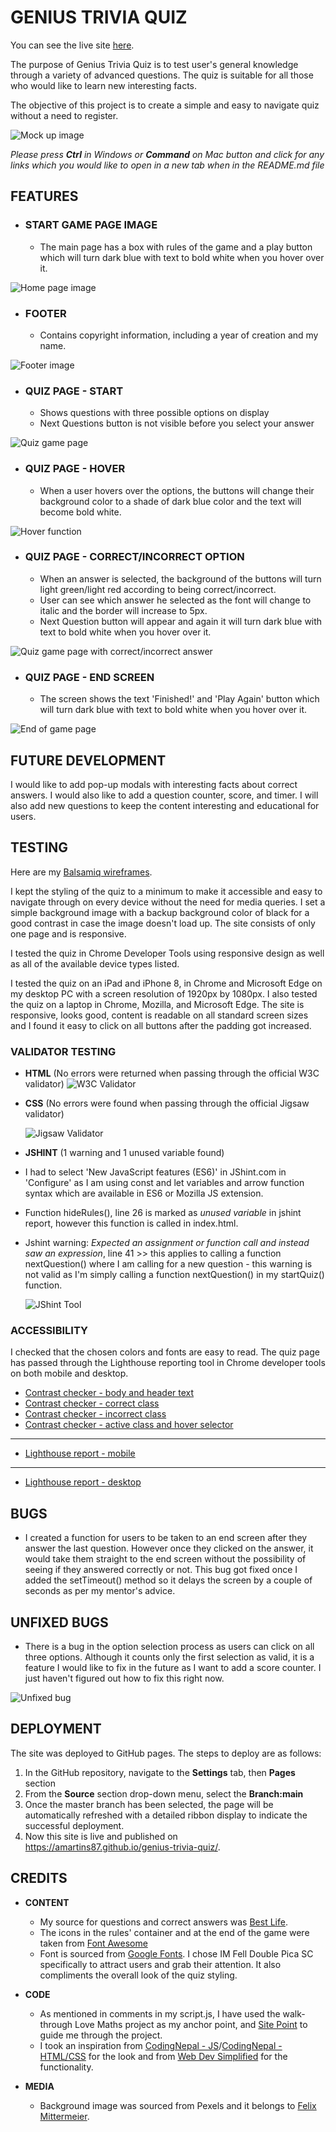 # **GENIUS TRIVIA QUIZ**

You can see the live site [here](https://amartins87.github.io/genius-trivia-quiz/).

The purpose of Genius Trivia Quiz is to test user's general knowledge through a variety of advanced questions. The quiz is suitable for all those who would like to learn new interesting facts. 

The objective of this project is to create a simple and easy to navigate quiz without a need to register.

![Mock up image](assets/wireframes/Mock_up_MS2.JPG)

*Please press **Ctrl** in Windows or **Command** on Mac button and click for any links which you would like to open in a new tab when in the README.md file*

## **FEATURES**

- ### **START GAME PAGE IMAGE**
    - The main page has a box with rules of the game and a play button which will turn dark blue with text to bold white when you hover over it.

![Home page image](assets/wireframes/wireframe_main_page.JPG)

- ### **FOOTER**
    - Contains copyright information, including a year of creation and my name.

![Footer image](assets/wireframes/wireframe_footer.JPG)

- ### **QUIZ PAGE - START**

    - Shows questions with three possible options on display
    - Next Questions button is not visible before you select your answer

![Quiz game page](assets/wireframes/wireframe_game.JPG)

- ### **QUIZ PAGE - HOVER**
    - When a user hovers over the options, the buttons will change their background color to a shade of dark blue color and the text will become bold white. 

![Hover function](assets/wireframes/wireframe_game_hover.JPG)

- ### **QUIZ PAGE - CORRECT/INCORRECT OPTION**
    - When an answer is selected, the background of the buttons will turn light green/light red according to being correct/incorrect.
    - User can see which answer he selected as the font will change to italic and the border will increase to 5px.
    - Next Question button will appear and again it will turn dark blue with text to bold white when you hover over it.

![Quiz game page with correct/incorrect answer](assets/wireframes/wireframe_game_correct_incorrect.JPG)

- ### **QUIZ PAGE - END SCREEN**
    - The screen shows the text 'Finished!' and 'Play Again' button which will turn dark blue with text to bold white when you hover over it.

![End of game page](assets/wireframes/wireframe_end_screen_w_hover.JPG)

## **FUTURE DEVELOPMENT**

I would like to add pop-up modals with interesting facts about correct answers. I would also like to add a question counter, score, and timer.
I will also add new questions to keep the content interesting and educational for users. 

## **TESTING**

Here are my [Balsamiq wireframes](assets/wireframes/Balsamiq_wireframe.JPG). 

I kept the styling of the quiz to a minimum to make it accessible and easy to navigate through on every device without the need for media queries. I set a simple background image with a backup background color of black for a good contrast in case the image doesn't load up. The site consists of only one page and is responsive.

I tested the quiz in Chrome Developer Tools using responsive design as well as all of the available device types listed. 

I tested the quiz on an iPad and iPhone 8, in Chrome and Microsoft Edge on my desktop PC with a screen resolution of 1920px by 1080px. I also tested the quiz on a laptop in Chrome, Mozilla, and Microsoft Edge. The site is responsive, looks good, content is readable on all standard screen sizes and I found it easy to click on all buttons after the padding got increased.

### **VALIDATOR TESTING**

-   **HTML** (No errors were returned when passing through the official W3C validator) 
    ![W3C Validator](assets/wireframes/W3C_HTML_Validator_Results.JPG)

-   **CSS** (No errors were found when passing through the official Jigsaw validator)
    
    ![Jigsaw Validator](assets/wireframes/Jigsaw_CSS_Validator_Results.JPG)

-   **JSHINT** (1 warning and 1 unused variable found)
 - I had to select 'New JavaScript features (ES6)' in JShint.com in 'Configure' as I am using const and let variables and arrow function syntax which are available in ES6 or Mozilla JS extension.
 - Function hideRules(), line 26 is marked as *unused variable* in jshint report, however this function is called in index.html.
 - Jshint warning: *Expected an assignment or function call and instead saw an expression*, line 41 >> this applies to calling a function nextQuestion() where I am calling for a new question - this warning is not valid as I'm simply calling a function nextQuestion() in my startQuiz() function.
    
    ![JShint Tool](assets/wireframes/JShint_report.JPG)

### **ACCESSIBILITY**

I checked that the chosen colors and fonts are easy to read. The quiz page has passed through the Lighthouse reporting tool in Chrome developer tools on both mobile and desktop.
- [Contrast checker - body and header text](assets/wireframes/accessibility/Body_text_contrast_checker.JPG)
- [Contrast checker - correct class](assets/wireframes/accessibility/Correct_class_contrast_checker.JPG)
- [Contrast checker - incorrect class](assets/wireframes/accessibility/Incorrect_class_contrast_checker.JPG)
- [Contrast checker - active class and hover selector](assets/wireframes/accessibility/Hover_selector_contrast_checker.JPG)

***
- [Lighthouse report - mobile](assets/wireframes/accessibility/Lighthouse_mobile_report.JPG)

***
- [Lighthouse report - desktop](assets/wireframes/accessibility/Lighthouse_desktop_report.JPG)


## **BUGS**
-   I created a function for users to be taken to an end screen after they answer the last question. However once they clicked on the answer, it would take them straight to the end screen without the possibility of seeing if they answered correctly or not. This bug got fixed once I added the setTimeout() method so it delays the screen by a couple of seconds as per my mentor's advice. 

## **UNFIXED BUGS**
-   There is a bug in the option selection process as users can click on all three options. Although it counts only the first selection as valid, it is a feature I would like to fix in the future as I want to add a score counter. I just haven't figured out how to fix this right now. 

![Unfixed bug](assets/wireframes/unfixed_bug_selection.JPG)

## **DEPLOYMENT**

The site was deployed to GitHub pages. The steps to deploy are as follows:
1.  In the GitHub repository, navigate to the **Settings** tab, then **Pages** section
2.  From the **Source** section drop-down menu, select the **Branch:main**
3.  Once the master branch has been selected, the page will be automatically refreshed with a detailed ribbon display to indicate the successful deployment.
4.  Now this site is live and published on https://amartins87.github.io/genius-trivia-quiz/.


## **CREDITS**

- **CONTENT**
    - My source for questions and correct answers was [Best Life](https://bestlifeonline.com/genius-trivia-questions/).
    - The icons in the rules' container and at the end of the game were taken from [Font Awesome](https://fontawesome.com/)
    - Font is sourced from [Google Fonts](https://fonts.google.com/). I chose IM Fell Double Pica SC specifically to attract users and grab their attention. It also compliments the overall look of the quiz styling.  

- **CODE**
    - As mentioned in comments in my script.js, I have used the walk-through Love Maths project as my anchor point, and [Site Point](https://www.sitepoint.com/simple-javascript-quiz/) to guide me through the project.
    - I took an inspiration from [CodingNepal - JS](https://youtu.be/WUBhpSRS_fk)/[CodingNepal - HTML/CSS](https://www.codingnepalweb.com/quiz-app-with-timer-javascript/) for the look and from [Web Dev Simplified](https://www.youtube.com/watch?v=riDzcEQbX6k&t=979s) for the functionality.

- **MEDIA**
    - Background image was sourced from Pexels and it belongs to [Felix Mittermeier](https://www.pexels.com/photo/galaxy-1146134/).
